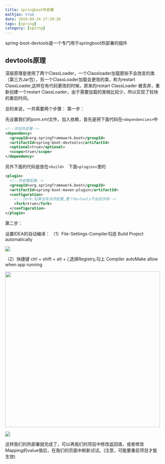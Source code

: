 ```yaml
---
title: springboot热部署
mathjax: true
date: 2019-04-24 17:29:28
tags: [spring]
category: [spirng]
---
```


spring-boot-devtools是一个专门用于springboot热部署的插件

## devtools原理

深层原理是使用了两个ClassLoader，一个Classloader加载那些不会改变的类（第三方Jar包），另一个ClassLoader加载会更改的类，称为restart ClassLoader,这样在有代码更改的时候，原来的restart ClassLoader 被丢弃，重新创建一个restart ClassLoader，由于需要加载的类相比较少，所以实现了较快的重启时间。

总的来说，一共需要两个步骤：
第一步：

先设置我们的pom.xml文件，加入依赖，首先是把下面代码在`<dependencies>`中

```xml
<!--添加热部署-->
<dependency>
  <groupId>org.springframework.boot</groupId>
  <artifactId>spring-boot-devtools</artifactId>
  <optional>true</optional>
  <scope>true</scope>
</dependency>
```

另外下面的代码是放在`<build>  `下面`<plugins>`里的

```xml
<plugin>
  <!--热部署配置-->
  <groupId>org.springframework.boot</groupId>
  <artifactId>spring-boot-maven-plugin</artifactId>
  <configuration>
    <!--fork:如果没有该项配置,整个devtools不会起作用-->
    <fork>true</fork>
  </configuration>
</plugin>
```

第二步：

设置IDEA的自动编译：
（1）File-Settings-Compiler勾选 Build Project automatically

![](https://github-blog-1255346696.cos.ap-beijing.myqcloud.com/20190424173336.png)

（2）快捷键 ctrl + shift + alt + /,选择Registry,勾上 Compiler autoMake allow when app running

<img src="https://github-blog-1255346696.cos.ap-beijing.myqcloud.com/20190424173533.png" width="500px"/>

![](https://github-blog-1255346696.cos.ap-beijing.myqcloud.com/20190424173459.png)

这样我们的热部署就完成了，可以再我们的项目中修改返回值，或者修改Mapping的value值后，在我们的页面中刷新试试。(注意，可能要重启项目才能生效)

